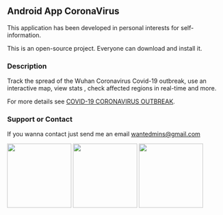 ## Android App CoronaVirus

This application has been developed in personal interests for self-information.

This is an open-source project. Everyone can download and install it.

### Description

Track the spread of the Wuhan Coronavirus Covid-19 outbreak, use an interactive map, view stats , check affected regions in real-time and more.

For more details see [COVID-19 CORONAVIRUS OUTBREAK](https://www.worldometers.info/coronavirus/).

### Support or Contact

If you wanna contact just send me an email wantedmins@gmail.com

<p float="left">
  <img src="https://i.imgur.com/z699Cym.jpg" width="150" />
  <img src="https://i.imgur.com/pUyNVLx.jpg" width="150" /> 
  <img src="https://i.imgur.com/HU6MhcV.jpg" width="150" />
</p>
